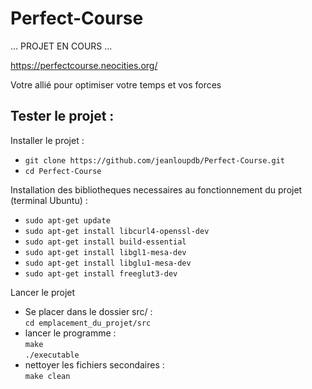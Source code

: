 # Perfect-Course

... PROJET EN COURS ...

https://perfectcourse.neocities.org/

<p>Votre allié pour optimiser votre temps et vos forces</p>
 
<h2>Tester le projet : </h2>

<p>Installer le projet : </p>
<ul>
<li>
 <code>git clone https://github.com/jeanloupdb/Perfect-Course.git</code>
</li>
<li>
  <code>cd Perfect-Course</code>
 </li>
</ul>
<p>Installation des bibliotheques necessaires au fonctionnement du projet (terminal Ubuntu) :</p>
<ul>
<li> <code>sudo apt-get update</code><br> </li>
<li> <code>sudo apt-get install libcurl4-openssl-dev</code><br> </li>
<li> <code>sudo apt-get install build-essential</code><br> </li>
<li> <code>sudo apt-get install libgl1-mesa-dev</code><br> </li>
<li> <code>sudo apt-get install libglu1-mesa-dev</code><br> </li>
<li> <code>sudo apt-get install freeglut3-dev</code><br> </li>
</ul>

<p>Lancer le projet</p>
<ul>
  <li>
    Se placer dans le dossier src/ :<br>
    <code>cd emplacement_du_projet/src</code>
  </li>
  <li>
  lancer le programme :<br>
    <code>make</code><br>
    <code>./executable</code>
  </li>
  <li>
    nettoyer les fichiers secondaires :<br>
    <code>make clean</code>
  </li>
</ul>
